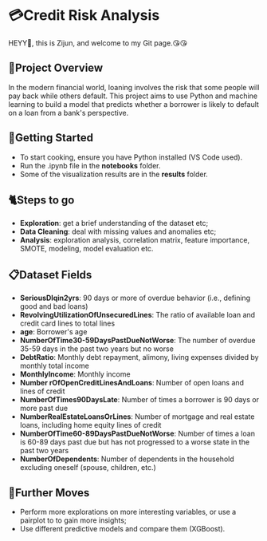 # 💳Credit Risk Analysis
HEYY🤸, this is Zijun, and welcome to my Git page.😘😘

## 🔎Project Overview
In the modern financial world, loaning involves the risk that some people will pay back while others default. This project aims to use Python and machine learning to build a model that predicts whether a borrower is likely to default on a loan from a bank's perspective.

## 🥸Getting Started
- To start cooking, ensure you have Python installed (VS Code used).
- Run the .ipynb file in the **notebooks** folder.
- Some of the visualization results are in the **results** folder.

## 🐈Steps to go
- **Exploration**: get a brief understanding of the dataset etc;
- **Data Cleaning**: deal with missing values and anomalies etc;
- **Analysis**: exploration analysis, correlation matrix, feature importance, SMOTE, modeling, model evaluation etc.

## 📋Dataset Fields
- **SeriousDlqin2yrs**: 90 days or more of overdue behavior (i.e., defining good and bad loans)
- **RevolvingUtilizationOfUnsecuredLines**: The ratio of available loan and credit card lines to total lines
- **age**: Borrower's age
- **NumberOfTime30-59DaysPastDueNotWorse**: The number of overdue 35-59 days in the past two years but no worse
- **DebtRatio**: Monthly debt repayment, alimony, living expenses divided by monthly total income
- **MonthlyIncome**: Monthly income
- **Number rOfOpenCreditLinesAndLoans**: Number of open loans and lines of credit
- **NumberOfTimes90DaysLate**: Number of times a borrower is 90 days or more past due
- **NumberRealEstateLoansOrLines**: Number of mortgage and real estate loans, including home equity lines of credit
- **NumberOfTime60-89DaysPastDueNotWorse**: Number of times a loan is 60-89 days past due but has not progressed to a worse state in the past two years
- **NumberOfDependents**: Number of dependents in the household excluding oneself (spouse, children, etc.)

## 🌌Further Moves
- Perform more explorations on more interesting variables, or use a pairplot to to gain more insights;
- Use different predictive models and compare them (XGBoost).
